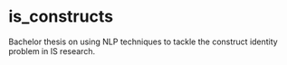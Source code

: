# is_constructs
Bachelor thesis on using NLP techniques to tackle the construct identity problem in IS research.
